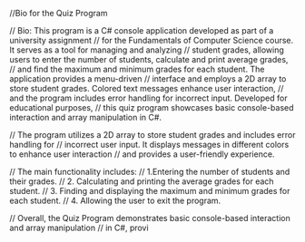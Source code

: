 

//Bio for the Quiz Program

// Bio: This program is a C# console application developed as part of a university assignment
// for the Fundamentals of Computer Science course. It serves as a tool for managing and analyzing
// student grades, allowing users to enter the number of students, calculate and print average grades,
// and find the maximum and minimum grades for each student. The application provides a menu-driven
// interface and employs a 2D array to store student grades. Colored text messages enhance user interaction,
// and the program includes error handling for incorrect input. Developed for educational purposes,
// this quiz program showcases basic console-based interaction and array manipulation in C#.


// The program utilizes a 2D array to store student grades and includes error handling for
// incorrect user input. It displays messages in different colors to enhance user interaction
// and provides a user-friendly experience.

// The main functionality includes:
// 1.Entering the number of students and their grades.
// 2. Calculating and printing the average grades for each student.
// 3. Finding and displaying the maximum and minimum grades for each student.
// 4. Allowing the user to exit the program.

// Overall, the Quiz Program demonstrates basic console-based interaction and array manipulation
// in C#, provi
